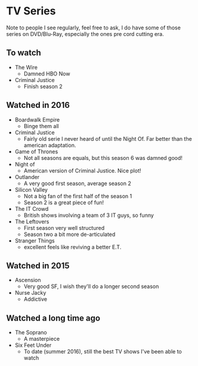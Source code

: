 # TV Series

Note to people I see regularly, feel free to ask, I do have some of those series
on DVD/Blu-Ray, especially the ones pre cord cutting era.

## To watch

+ The Wire
  * Damned HBO Now
+ Criminal Justice
  * Finish season 2

## Watched in 2016

+ Boardwalk Empire
  * Binge them all
+ Criminal Justice
  * Fairly old serie I never heard of until the Night Of. Far better than the
    american adaptation.
+ Game of Thrones
  * Not all seasons are equals, but this season 6 was damned good!
+ Night of
  * American version of Criminal Justice. Nice plot!
+ Outlander
  * A very good first season, average season 2
+ Silicon Valley
  * Not a big fan of the first half of the season 1
  * Season 2 is a great piece of fun!
+ The IT Crowd
  * British shows involving a team of 3 IT guys, so funny
+ The Leftovers
  * First season very well structured
  * Season two a bit more de-articulated
+ Stranger Things
  * excellent feels like reviving a better E.T.

## Watched in 2015

+ Ascension
  * Very good SF, I wish they'll do a longer second season
+ Nurse Jacky
  * Addictive

## Watched a long time ago

+ The Soprano
  * A masterpiece
+ Six Feet Under
  * To date (summer 2016), still the best TV shows I've been able to watch
